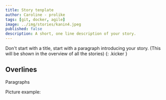 ```yaml
---
title: Story tenplate
author: Caroline - prolike
tags: [git, docker, agile]
image: ../img/stories/kanin4.jpeg
published: false
description: A short, one line description of your story.
---
```


Don't start with a title, start with a paragraph introducing your story.
(This will be shown in the overview of all the stories)
{: .kicker }

## Overlines

Paragraphs

Picture example:

<!-- {% responsive_image 
  path: "img/beach.jpg" 
  alt: "alt text" caption: "caption" class: "center medium" 
%} -->


